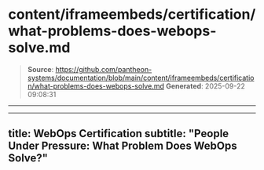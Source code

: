 # content/iframeembeds/certification/what-problems-does-webops-solve.md

> **Source**: https://github.com/pantheon-systems/documentation/blob/main/content/iframeembeds/certification/what-problems-does-webops-solve.md
> **Generated**: 2025-09-22 09:08:31

---

---
title: WebOps Certification
subtitle: "People Under Pressure: What Problem Does WebOps Solve?"
---

<Partial file="certification-guide/what-problems-does-webops-solve.md" />
